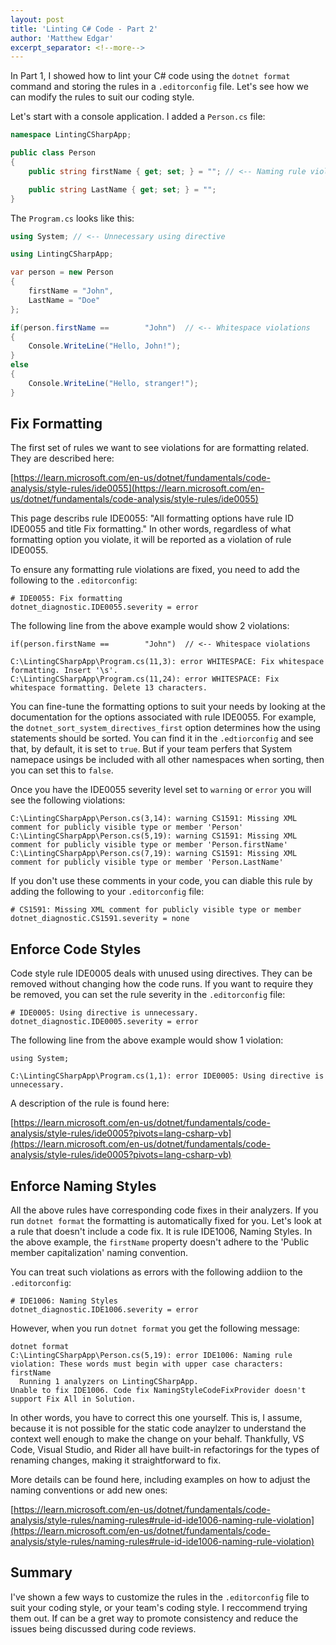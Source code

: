 ```yaml
---
layout: post
title: 'Linting C# Code - Part 2'
author: 'Matthew Edgar'
excerpt_separator: <!--more-->
---
```


In Part 1, I showed how to lint your C# code using the `dotnet format` command and storing the rules in a `.editorconfig` file. Let's see how we can modify the rules to suit our coding style.

<!--more-->

Let's start with a console application. I added a `Person.cs` file:

```csharp
namespace LintingCSharpApp;

public class Person
{
    public string firstName { get; set; } = ""; // <-- Naming rule violation

    public string LastName { get; set; } = "";
}
```

The `Program.cs` looks like this:

```csharp
using System; // <-- Unnecessary using directive

using LintingCSharpApp;

var person = new Person
{
    firstName = "John",
    LastName = "Doe"
}; 

if(person.firstName ==        "John")  // <-- Whitespace violations
{
    Console.WriteLine("Hello, John!");
}
else
{
    Console.WriteLine("Hello, stranger!");
} 
```

## Fix Formatting

The first set of rules we want to see violations for are formatting related. They are described here:

[https://learn.microsoft.com/en-us/dotnet/fundamentals/code-analysis/style-rules/ide0055](https://learn.microsoft.com/en-us/dotnet/fundamentals/code-analysis/style-rules/ide0055)

This page describs rule IDE0055: "All formatting options have rule ID IDE0055 and title Fix formatting." In other words, regardless of what formatting option you violate, it will be reported as a violation of rule IDE0055.

To ensure any formatting rule violations are fixed, you need to add the following to the `.editorconfig`:

```
# IDE0055: Fix formatting
dotnet_diagnostic.IDE0055.severity = error
```

The following line from the above example would show 2 violations:

`if(person.firstName ==        "John")  // <-- Whitespace violations`

```
C:\LintingCSharpApp\Program.cs(11,3): error WHITESPACE: Fix whitespace formatting. Insert '\s'.
C:\LintingCSharpApp\Program.cs(11,24): error WHITESPACE: Fix whitespace formatting. Delete 13 characters.
```

You can fine-tune the formatting options to suit your needs by looking at the documentation for the options associated with rule IDE0055. For example, the `dotnet_sort_system_directives_first` option determines how the using statements should be sorted. You can find it in the `.edtiorconfig` and see that, by default, it is set to `true`. But if your team perfers that System namepace usings be included with all other namespaces when sorting, then you can set this to `false`.

Once you have the IDE0055 severity level set to `warning` or `error` you will see the following violations:

```
C:\LintingCSharpApp\Person.cs(3,14): warning CS1591: Missing XML comment for publicly visible type or member 'Person'
C:\LintingCSharpApp\Person.cs(5,19): warning CS1591: Missing XML comment for publicly visible type or member 'Person.firstName'
C:\LintingCSharpApp\Person.cs(7,19): warning CS1591: Missing XML comment for publicly visible type or member 'Person.LastName'
```

If you don't use these comments in your code, you can diable this rule by adding the following to your `.editorconfig` file:

```
# CS1591: Missing XML comment for publicly visible type or member
dotnet_diagnostic.CS1591.severity = none
```

## Enforce Code Styles

Code style rule IDE0005 deals with unused using directives. They can be removed without changing how the code runs. If you want to require they be removed, you can set the rule severity in the `.editorconfig` file:

```
# IDE0005: Using directive is unnecessary.
dotnet_diagnostic.IDE0005.severity = error
```

The following line from the above example would show 1 violation:

`using System;`

```
C:\LintingCSharpApp\Program.cs(1,1): error IDE0005: Using directive is unnecessary.
```

A description of the rule is found here:

[https://learn.microsoft.com/en-us/dotnet/fundamentals/code-analysis/style-rules/ide0005?pivots=lang-csharp-vb](https://learn.microsoft.com/en-us/dotnet/fundamentals/code-analysis/style-rules/ide0005?pivots=lang-csharp-vb)

## Enforce Naming Styles

All the above rules have corresponding code fixes in their analyzers. If you run `dotnet format` the formatting is automatically fixed for you. Let's look at a rule that doesn't include a code fix. It is rule IDE1006, Naming Styles. In the above example, the `firstName` property doesn't adhere to the 'Public member capitalization' naming convention. 

You can treat such violations as errors with the following addiion to the `.editorconfig`:

```
# IDE1006: Naming Styles
dotnet_diagnostic.IDE1006.severity = error
```

However, when you run `dotnet format` you get the following message:

```
dotnet format
C:\LintingCSharpApp\Person.cs(5,19): error IDE1006: Naming rule violation: These words must begin with upper case characters: firstName
  Running 1 analyzers on LintingCSharpApp.
Unable to fix IDE1006. Code fix NamingStyleCodeFixProvider doesn't support Fix All in Solution.
```

In other words, you have to correct this one yourself. This is, I assume, because it is not possible for the static code anaylzer to understand the context well enough to make the change on your behalf. Thankfully, VS Code, Visual Studio, and Rider all have built-in refactorings for the types of renaming changes, making it straightforward to fix.

More details can be found here, including examples on how to adjust the naming conventions or add new ones:

[https://learn.microsoft.com/en-us/dotnet/fundamentals/code-analysis/style-rules/naming-rules#rule-id-ide1006-naming-rule-violation](https://learn.microsoft.com/en-us/dotnet/fundamentals/code-analysis/style-rules/naming-rules#rule-id-ide1006-naming-rule-violation)

## Summary

I've shown a few ways to customize the rules in the `.editorconfig` file to suit your coding style, or your team's coding style. I reccommend trying them out. If can be a gret way to promote consistency and reduce the issues being discussed during code reviews.
